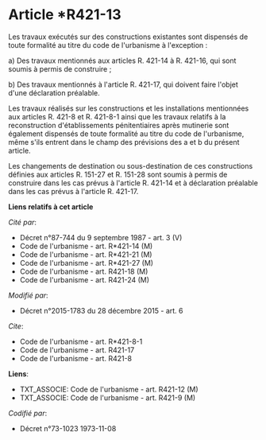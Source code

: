 # Article *R421-13

Les travaux exécutés sur des constructions existantes sont dispensés de toute formalité au titre du code de l'urbanisme à
l'exception : 

a) Des travaux mentionnés aux articles R. 421-14 à R. 421-16, qui sont soumis à permis de construire ; 

b) Des travaux mentionnés à l'article R. 421-17, qui doivent faire l'objet d'une déclaration préalable. 

Les travaux réalisés sur les constructions et les installations mentionnées aux articles R. 421-8 et R. 421-8-1 ainsi que les
travaux relatifs à la reconstruction d'établissements pénitentiaires après mutinerie sont également dispensés de toute
formalité au titre du code de l'urbanisme, même s'ils entrent dans le champ des prévisions des a et b du présent article. 

Les changements de destination ou sous-destination de ces constructions définies aux articles R. 151-27 et R. 151-28  sont
soumis à permis de construire dans les cas prévus à l'article R. 421-14 et à déclaration préalable dans les cas prévus à
l'article R. 421-17.

**Liens relatifs à cet article**

_Cité par_:

  - Décret n°87-744 du 9 septembre 1987 - art. 3 (V)
  - Code de l'urbanisme - art. R*421-14 (M)
  - Code de l'urbanisme - art. R*421-21 (M)
  - Code de l'urbanisme - art. R*421-27 (M)
  - Code de l'urbanisme - art. R421-18 (M)
  - Code de l'urbanisme - art. R421-24 (M)

_Modifié par_:

  - Décret n°2015-1783 du 28 décembre 2015 - art. 6

_Cite_:

  - Code de l'urbanisme - art. R*421-8-1
  - Code de l'urbanisme - art. R421-17
  - Code de l'urbanisme - art. R421-8

**Liens**:

  - TXT_ASSOCIE: Code de l'urbanisme - art. R421-12 (M)
  - TXT_ASSOCIE: Code de l'urbanisme - art. R421-9 (M)

_Codifié par_:

  - Décret n°73-1023 1973-11-08
